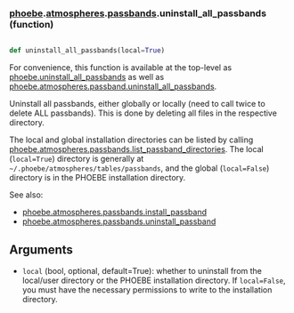 ### [phoebe](phoebe.md).[atmospheres](phoebe.atmospheres.md).[passbands](phoebe.atmospheres.passbands.md).uninstall_all_passbands (function)


```py

def uninstall_all_passbands(local=True)

```



For convenience, this function is available at the top-level as
[phoebe.uninstall_all_passbands](phoebe.uninstall_all_passbands.md) as well as
[phoebe.atmospheres.passband.uninstall_all_passbands](phoebe.atmospheres.passband.uninstall_all_passbands.md).

Uninstall all passbands, either globally or locally (need to call twice to
delete ALL passbands).  This is done by deleting all files in the respective
directory.

The local and global installation directories can be listed by calling
[phoebe.atmospheres.passbands.list_passband_directories](phoebe.atmospheres.passbands.list_passband_directories.md).  The local
(`local=True`) directory is generally at
`~/.phoebe/atmospheres/tables/passbands`, and the global (`local=False`)
directory is in the PHOEBE installation directory.

See also:
* [phoebe.atmospheres.passbands.install_passband](phoebe.atmospheres.passbands.install_passband.md)
* [phoebe.atmospheres.passbands.uninstall_passband](phoebe.atmospheres.passbands.uninstall_passband.md)

Arguments
----------
* `local` (bool, optional, default=True): whether to uninstall from the local/user
    directory or the PHOEBE installation directory.  If `local=False`, you
    must have the necessary permissions to write to the installation
    directory.

